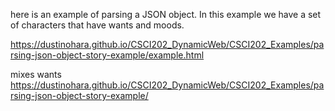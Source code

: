 here is an example of parsing a JSON object. In this example we have a set of characters that have wants and moods. 

https://dustinohara.github.io/CSCI202_DynamicWeb/CSCI202_Examples/parsing-json-object-story-example/example.html

mixes wants
https://dustinohara.github.io/CSCI202_DynamicWeb/CSCI202_Examples/parsing-json-object-story-example/

